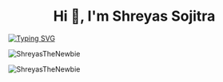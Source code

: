 <h1 align="center">Hi 👋, I'm Shreyas Sojitra</h1>

[![Typing SVG](https://readme-typing-svg.herokuapp.com?size=18&center=true&vCenter=true&width=420&lines=A+python+developer+with+true+passion)](https://git.io/typing-svg)




<p><img src="https://github-readme-stats.vercel.app/api/top-langs?username=ShreyasTheNewbie&show_icons=true&theme=dark&locale=en&layout=compact" alt="ShreyasTheNewbie" align=center/></p>


<p><img src="https://github-readme-stats.vercel.app/api?username=ShreyasTheNewbie&show_icons=true&theme=dark&locale=en" alt="ShreyasTheNewbie" align=center/></p>

